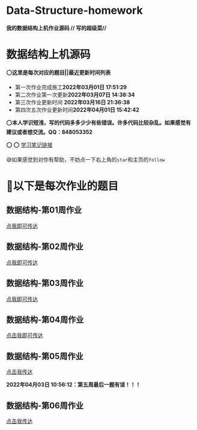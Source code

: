 # Data-Structure-homework
**我的数据结构上机作业源码    // 写的超级菜//**

# 数据结构上机源码

:o:**这里是每次对应的题目||最近更新时间列表**

- 第一次作业完成施工**2022年03月01日 17:51:29**
- 第二次作业第一次更新**2022年03月07日 14:38:34**
- 第三次作业更新时间 **2022年03月16日 21:36:38**
- 第四次五次作业更新时间**2022年04月01日 15:42:42**


:o:**本人学识短浅，写的代码多多少少有些错误。许多代码比较杂乱。如果感觉有建议或者想交流。QQ：848053352**



:o: :o: [学习笔记链接](https://blog.xiaohuang.vip/index.php/archives/13/)



:sweat_smile:如果感觉到对你有帮助，不妨点一下右上角的`star`和主页的`follow`



# :ledger:以下是每次作业的题目





## 数据结构-第01周作业

[点我即可传达](https://github.com/YouChenJun/Data-Structure-homework/blob/main/%E7%AC%AC%E4%B8%80%E5%91%A8%E4%B8%8A%E6%9C%BA/%E7%AC%AC%E4%B8%80%E5%91%A8%E4%B8%8A%E6%9C%BA.md)



## 数据结构-第02周作业

[点我即可传达](https://github.com/YouChenJun/Data-Structure-homework/blob/main/%E7%AC%AC%E4%BA%8C%E5%91%A8%E4%B8%8A%E6%9C%BA/%E7%AC%AC%E4%BA%8C%E5%91%A8%E4%B8%8A%E6%9C%BA.md)



## 数据结构-第03周作业

[点我即可传达](https://github.com/YouChenJun/Data-Structure-homework/blob/main/%E7%AC%AC%E4%BA%8C%E5%91%A8%E4%B8%8A%E6%9C%BA/%E7%AC%AC%E4%BA%8C%E5%91%A8%E4%B8%8A%E6%9C%BA.md)



## 数据结构-第04周作业

[点击我即可传达](https://github.com/YouChenJun/Data-Structure-homework/blob/main/%E7%AC%AC%E5%9B%9B%E5%91%A8%E4%B8%8A%E6%9C%BA/1.md)



## 数据结构-第05周作业

[点击我传达](https://github.com/YouChenJun/Data-Structure-homework/blob/main/%E7%AC%AC%E4%BA%94%E5%91%A8%E4%B8%8A%E6%9C%BA/5.md)

**2022年04月03日 10:56:12：第五周最后一题有误！！！**



## 数据结构-第06周作业

[点击我传达](https://github.com/YouChenJun/Data-Structure-homework/blob/main/%E7%AC%AC%E5%85%AD%E5%91%A8%E4%B8%8A%E6%9C%BA/1.md)
